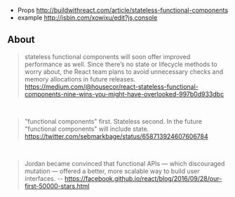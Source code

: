 - Props http://buildwithreact.com/article/stateless-functional-components
- example http://jsbin.com/xowixu/edit?js,console

## About

> stateless functional components will soon offer improved performance as well. Since there’s no state or lifecycle methods to worry about, the React team plans to avoid unnecessary checks and memory allocations in future releases.
> https://medium.com/@housecor/react-stateless-functional-components-nine-wins-you-might-have-overlooked-997b0d933dbc

<br>

> "functional components" first. Stateless second. In the future "functional components" will include state.
> https://twitter.com/sebmarkbage/status/658713924607606784

<br>

> Jordan became convinced that functional APIs — which discouraged mutation — offered a better, more scalable way to build user interfaces.
> -- https://facebook.github.io/react/blog/2016/09/28/our-first-50000-stars.html
